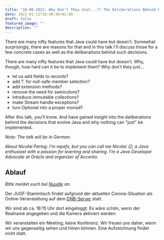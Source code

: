 ```yaml
---
title: "16.06.2021: Why Don't They Just...?! The Deliberations Behind Evolving Java"
date: 2021-01-11T10:40:56+01:00
draft: false
featured_image: ""
description: ""
---
```


There are many nifty features that Java could have but doesn't. Somewhat surprisingly, there are reasons for that and in this talk I'll discuss those for a few concrete cases as well as the deliberations behind such decisions.

There are many nifty features that Java could have but doesn't. Why, though, how hard can it be to implement them? Why don't they just...

* let us add fields to records?
* add ?. for null-safe member selection?
* add extension methods?
* remove the need for semicolons?
* introduce immutable collections?
* make Stream handle exceptions?
* turn Optional into a proper monad?

After this talk, you'll know. And have gained insight into the deliberations behind the decisions that evolve Java and why nothing can "just" be implemented.

_Note: The talk will be in German._

_About Nicolai Parlog: I'm nipafx, but you can call me Nicolai 😉, a Java enthusiast with a passion for learning and sharing. I'm a Java Developer Advocate at Oracle and organizer of Accento._

## Ablauf 

_Bitte meldet euch bei [Nuudle](https://nuudel.digitalcourage.de/XNbWtv1rkX1lcps1) an._

Der JUGF-Stammtisch findet aufgrund der aktuellen Corona-Situation als Online-Veranstaltung auf dem [DNB-Server](http://meet.dnb.de/raum/jugfmeeting) statt.

Wir sind ab ca. 18:15 Uhr dort eingeloggt. Es wäre schön, wenn der Realname angegeben und die Kamera aktiviert werden.

Wir veranstalten ein Meeting, keine Konferenz. Wir freuen uns daher, wenn wir uns gegenseitig sehen und hören können.
Eine Aufzeichnung findet nicht statt.